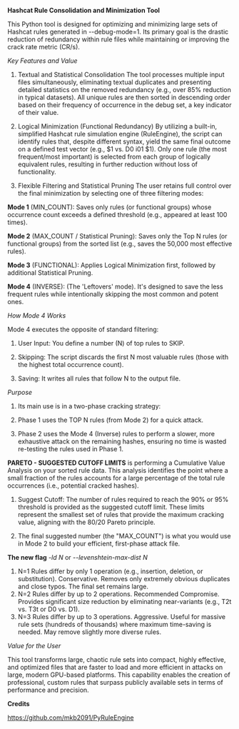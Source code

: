 **Hashcat Rule Consolidation and Minimization Tool**

This Python tool is designed for optimizing and minimizing large sets of Hashcat rules generated in --debug-mode=1. Its primary goal is the drastic reduction of redundancy within rule files while maintaining or improving the crack rate metric (CR/s).

*Key Features and Value*

1. Textual and Statistical Consolidation
The tool processes multiple input files simultaneously, eliminating textual duplicates and presenting detailed statistics on the removed redundancy (e.g., over 85% reduction in typical datasets). All unique rules are then sorted in descending order based on their frequency of occurrence in the debug set, a key indicator of their value.

2. Logical Minimization (Functional Redundancy)
By utilizing a built-in, simplified Hashcat rule simulation engine (RuleEngine), the script can identify rules that, despite different syntax, yield the same final outcome on a defined test vector (e.g., $1 vs. D0 i01 $1). Only one rule (the most frequent/most important) is selected from each group of logically equivalent rules, resulting in further reduction without loss of functionality.

3. Flexible Filtering and Statistical Pruning
The user retains full control over the final minimization by selecting one of three filtering modes:

**Mode 1** (MIN_COUNT): Saves only rules (or functional groups) whose occurrence count exceeds a defined threshold (e.g., appeared at least 100 times).

**Mode 2** (MAX_COUNT / Statistical Pruning): Saves only the Top N rules (or functional groups) from the sorted list (e.g., saves the 50,000 most effective rules).

**Mode 3** (FUNCTIONAL): Applies Logical Minimization first, followed by additional Statistical Pruning.

**Mode 4** (INVERSE): (The 'Leftovers' mode). It's designed to save the less frequent rules while intentionally skipping the most common and potent ones.

*How Mode 4 Works*

Mode 4 executes the opposite of standard filtering:

1. User Input: You define a number (N) of top rules to SKIP.

2. Skipping: The script discards the first N most valuable rules (those with the highest total occurrence count).

3. Saving: It writes all rules that follow N to the output file.

*Purpose*

1. Its main use is in a two-phase cracking strategy:

2. Phase 1 uses the TOP N rules (from Mode 2) for a quick attack.

3. Phase 2 uses the Mode 4 (Inverse) rules to perform a slower, more exhaustive attack on the remaining hashes, ensuring no time is wasted re-testing the rules used in Phase 1.

**PARETO - SUGGESTED CUTOFF LIMITS** is performing a Cumulative Value Analysis on your sorted rule data. This analysis identifies the point where a small fraction of the rules accounts for a large percentage of the total rule occurrences (i.e., potential cracked hashes).

1. Suggest Cutoff: The number of rules required to reach the 90% or 95% threshold is provided as the suggested cutoff limit. These limits represent the smallest set of rules that provide the maximum cracking value, aligning with the 80/20 Pareto principle.

2. The final suggested number (the "MAX_COUNT") is what you would use in Mode 2 to build your efficient, first-phase attack file.

**The new flag** *-ld N* or *--levenshtein-max-dist N*

1. N=1	Rules differ by only 1 operation (e.g., insertion, deletion, or substitution).	Conservative. Removes only extremely obvious duplicates and close typos. The final set remains large.
2. N=2	Rules differ by up to 2 operations.	Recommended Compromise. Provides significant size reduction by eliminating near-variants (e.g., T2t vs. T3t or D0 vs. D1).
3. N=3	Rules differ by up to 3 operations.	Aggressive. Useful for massive rule sets (hundreds of thousands) where maximum time-saving is needed. May remove slightly more diverse rules.

*Value for the User*

This tool transforms large, chaotic rule sets into compact, highly effective, and optimized files that are faster to load and more efficient in attacks on large, modern GPU-based platforms. This capability enables the creation of professional, custom rules that surpass publicly available sets in terms of performance and precision.

**Credits**

https://github.com/mkb2091/PyRuleEngine
